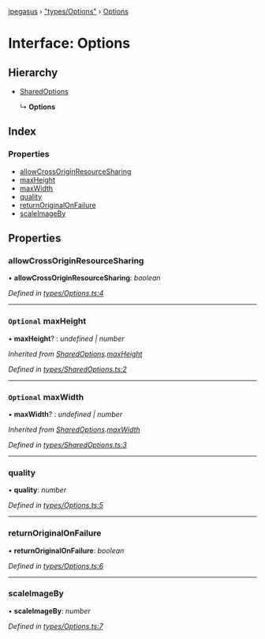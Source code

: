 [jpegasus](../README.md) › ["types/Options"](../modules/_types_options_.md) › [Options](_types_options_.options.md)

# Interface: Options

## Hierarchy

* [SharedOptions](_types_sharedoptions_.sharedoptions.md)

  ↳ **Options**

## Index

### Properties

* [allowCrossOriginResourceSharing](_types_options_.options.md#markdown-header-allowcrossoriginresourcesharing)
* [maxHeight](_types_options_.options.md#markdown-header-optional-maxheight)
* [maxWidth](_types_options_.options.md#markdown-header-optional-maxwidth)
* [quality](_types_options_.options.md#markdown-header-quality)
* [returnOriginalOnFailure](_types_options_.options.md#markdown-header-returnoriginalonfailure)
* [scaleImageBy](_types_options_.options.md#markdown-header-scaleimageby)

## Properties

###  allowCrossOriginResourceSharing

• **allowCrossOriginResourceSharing**: *boolean*

*Defined in [types/Options.ts:4](https://github.com/TonyBrobston/jpegasus/blob/4f5d651/src/types/Options.ts#L4)*

___

### `Optional` maxHeight

• **maxHeight**? : *undefined | number*

*Inherited from [SharedOptions](_types_sharedoptions_.sharedoptions.md).[maxHeight](_types_sharedoptions_.sharedoptions.md#markdown-header-optional-maxheight)*

*Defined in [types/SharedOptions.ts:2](https://github.com/TonyBrobston/jpegasus/blob/4f5d651/src/types/SharedOptions.ts#L2)*

___

### `Optional` maxWidth

• **maxWidth**? : *undefined | number*

*Inherited from [SharedOptions](_types_sharedoptions_.sharedoptions.md).[maxWidth](_types_sharedoptions_.sharedoptions.md#markdown-header-optional-maxwidth)*

*Defined in [types/SharedOptions.ts:3](https://github.com/TonyBrobston/jpegasus/blob/4f5d651/src/types/SharedOptions.ts#L3)*

___

###  quality

• **quality**: *number*

*Defined in [types/Options.ts:5](https://github.com/TonyBrobston/jpegasus/blob/4f5d651/src/types/Options.ts#L5)*

___

###  returnOriginalOnFailure

• **returnOriginalOnFailure**: *boolean*

*Defined in [types/Options.ts:6](https://github.com/TonyBrobston/jpegasus/blob/4f5d651/src/types/Options.ts#L6)*

___

###  scaleImageBy

• **scaleImageBy**: *number*

*Defined in [types/Options.ts:7](https://github.com/TonyBrobston/jpegasus/blob/4f5d651/src/types/Options.ts#L7)*
